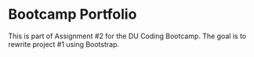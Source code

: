 # Bootcamp Portfolio
This is part of Assignment #2 for the DU Coding Bootcamp.  The goal is to rewrite project #1 using Bootstrap.
